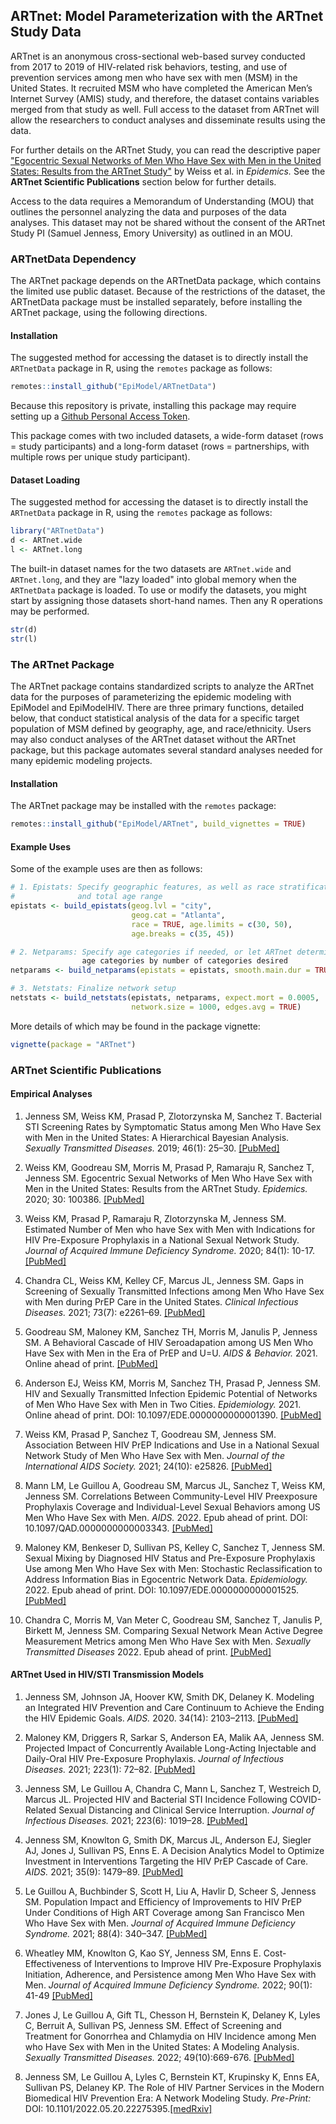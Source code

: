 ## ARTnet: Model Parameterization with the ARTnet Study Data

ARTnet is an anonymous cross-sectional web-based survey conducted from 2017 to 2019 of HIV-related risk behaviors, testing, and use of prevention services among men who have sex with men (MSM) in the United States. It recruited MSM who have completed the American Men’s Internet Survey (AMIS) study, and therefore, the dataset contains variables merged from that study as well. Full access to the dataset from ARTnet will allow the researchers to conduct analyses and disseminate results using the data. 

For further details on the ARTnet Study, you can read the descriptive paper ["Egocentric Sexual Networks of Men Who Have Sex with Men in the United States: Results from the ARTnet Study"](https://www.sciencedirect.com/science/article/pii/S1755436519301409?via%3Dihub) by Weiss et al. in _Epidemics._ See the **ARTnet Scientific Publications** section below for further details.

Access to the data requires a Memorandum of Understanding (MOU) that outlines the personnel analyzing the data and purposes of the data analyses. This dataset may not be shared without the consent of the ARTnet Study PI (Samuel Jenness, Emory University) as outlined in an MOU. 

### ARTnetData Dependency

The ARTnet package depends on the ARTnetData package, which contains the limited use public dataset. Because of the restrictions of the dataset, the ARTnetData package must be installed separately, before installing the ARTnet package, using the following directions.

#### Installation
The suggested method for accessing the dataset is to directly install the `ARTnetData` package in R, using the `remotes` package as follows:
```r
remotes::install_github("EpiModel/ARTnetData")
```
Because this repository is private, installing this package may require setting up a 
[Github Personal Access Token](https://help.github.com/articles/creating-a-personal-access-token-for-the-command-line/).

This package comes with two included datasets, a wide-form dataset (rows = study participants) and a long-form dataset (rows = partnerships, with multiple rows per unique study participant).

#### Dataset Loading
The suggested method for accessing the dataset is to directly install the `ARTnetData` package in R, using the `remotes` package as follows:
```r
library("ARTnetData")
d <- ARTnet.wide
l <- ARTnet.long
```

The built-in dataset names for the two datasets are `ARTnet.wide` and `ARTnet.long`, and they are "lazy loaded" into global memory when the `ARTnetData` package is loaded. To use or modify the datasets, you might start by assigning those datasets short-hand names. Then any R operations may be performed. 

```r
str(d)
str(l)
```

### The ARTnet Package
The ARTnet package contains standardized scripts to analyze the ARTnet data for the purposes of parameterizing the epidemic modeling with EpiModel and EpiModelHIV. There are three primary functions, detailed below, that conduct statistical analysis of the data for a specific target population of MSM defined by geography, 
age, and race/ethnicity. Users may also conduct analyses of the ARTnet dataset without the ARTnet package, but this package automates several standard analyses needed for many epidemic modeling projects.

#### Installation
The ARTnet package may be installed with the `remotes` package:
```r
remotes::install_github("EpiModel/ARTnet", build_vignettes = TRUE)
```

#### Example Uses
Some of the example uses are then as follows:

```r
# 1. Epistats: Specify geographic features, as well as race stratification 
#              and total age range
epistats <- build_epistats(geog.lvl = "city", 
                           geog.cat = "Atlanta", 
                           race = TRUE, age.limits = c(30, 50),
                           age.breaks = c(35, 45))

# 2. Netparams: Specify age categories if needed, or let ARTnet determine 
                age categories by number of categories desired
netparams <- build_netparams(epistats = epistats, smooth.main.dur = TRUE)

# 3. Netstats: Finalize network setup 
netstats <- build_netstats(epistats, netparams, expect.mort = 0.0005, 
                           network.size = 1000, edges.avg = TRUE)
```

More details of which may be found in the package vignette:
```r
vignette(package = "ARTnet")
```

### ARTnet Scientific Publications

#### Empirical Analyses

1. Jenness SM, Weiss KM, Prasad P, Zlotorzynska M, Sanchez T. Bacterial STI Screening Rates by Symptomatic Status among Men Who Have Sex with Men in the United States: A Hierarchical Bayesian Analysis. _Sexually Transmitted Diseases._ 2019; 46(1): 25–30. [[PubMed]](https://pubmed.ncbi.nlm.nih.gov/30044334/)

2. Weiss KM, Goodreau SM, Morris M, Prasad P, Ramaraju R, Sanchez T, Jenness SM. Egocentric Sexual Networks of Men Who Have Sex with Men in the United States: Results from the ARTnet Study. _Epidemics._ 2020; 30: 100386. [[PubMed]](https://pubmed.ncbi.nlm.nih.gov/32004795/)

3. Weiss KM, Prasad P, Ramaraju R, Zlotorzynska M, Jenness SM. Estimated Number of Men who have Sex with Men with Indications for HIV Pre-Exposure Prophylaxis in a National Sexual Network Study. _Journal of Acquired Immune Deficiency Syndrome._ 2020; 84(1): 10-17. [[PubMed]](https://pubmed.ncbi.nlm.nih.gov/31939869/)

4. Chandra CL, Weiss KM, Kelley CF, Marcus JL, Jenness SM. Gaps in Screening of Sexually Transmitted Infections among Men Who Have Sex with Men during PrEP Care in the United States. _Clinical Infectious Diseases._ 2021; 73(7): e2261–69. [[PubMed]](https://pubmed.ncbi.nlm.nih.gov/32702116/)

5. Goodreau SM, Maloney KM, Sanchez TH, Morris M, Janulis P, Jenness SM. A Behavioral Cascade of HIV Seroadapation among US Men Who Have Sex with Men in the Era of PrEP and U=U. _AIDS & Behavior._ 2021. Online ahead of print. [[PubMed]](https://pubmed.ncbi.nlm.nih.gov/33884510/) 

6. Anderson EJ, Weiss KM, Morris M, Sanchez TH, Prasad P, Jenness SM. HIV and Sexually Transmitted Infection Epidemic Potential of Networks of Men Who Have Sex with Men in Two Cities. _Epidemiology._ 2021. Online ahead of print. DOI: 10.1097/EDE.0000000000001390. [[PubMed]](https://pubmed.ncbi.nlm.nih.gov/34172692/) 

7. Weiss KM, Prasad P, Sanchez T, Goodreau SM, Jenness SM. Association Between HIV PrEP Indications and Use in a National Sexual Network Study of Men Who Have Sex with Men. _Journal of the International AIDS Society._ 2021; 24(10): e25826. [[PubMed]](https://pubmed.ncbi.nlm.nih.gov/34605174/)

8. Mann LM, Le Guillou A, Goodreau SM, Marcus JL, Sanchez T, Weiss KM, Jenness SM. Correlations Between Community-Level HIV Preexposure Prophylaxis Coverage and Individual-Level Sexual Behaviors among US Men Who Have Sex with Men. _AIDS._ 2022. Epub ahead of print. DOI: 10.1097/QAD.0000000000003343. [[PubMed]](https://pubmed.ncbi.nlm.nih.gov/35876641/)

9. 	Maloney KM, Benkeser D, Sullivan PS, Kelley C, Sanchez T, Jenness SM. Sexual Mixing by Diagnosed HIV Status and Pre-Exposure Prophylaxis Use among Men Who Have Sex with Men: Stochastic Reclassification to Address Information Bias in Egocentric Network Data. _Epidemiology._ 2022. Epub ahead of print. DOI: 10.1097/EDE.0000000000001525. [[PubMed]](https://pubmed.ncbi.nlm.nih.gov/35895578/)

10. Chandra C, Morris M, Van Meter C, Goodreau SM, Sanchez T, Janulis P, Birkett M, Jenness SM. Comparing Sexual Network Mean Active Degree Measurement Metrics among Men Who Have Sex with Men. _Sexually Transmitted Diseases_ 2022. Epub ahead of print. [[PubMed]](https://pubmed.ncbi.nlm.nih.gov/36112005/)


#### ARTnet Used in HIV/STI Transmission Models

1. Jenness SM, Johnson JA, Hoover KW, Smith DK, Delaney K. Modeling an Integrated HIV Prevention and Care Continuum to Achieve the Ending the HIV Epidemic Goals. _AIDS._ 2020. 34(14): 2103–2113. [[PubMed]](https://pubmed.ncbi.nlm.nih.gov/32910062/)

2. Maloney KM, Driggers R, Sarkar S, Anderson EA, Malik AA, Jenness SM. Projected Impact of Concurrently Available Long-Acting Injectable and Daily-Oral HIV Pre-Exposure Prophylaxis. _Journal of Infectious Diseases._ 2021; 223(1): 72–82. [[PubMed]](https://pubmed.ncbi.nlm.nih.gov/32882043/)

3. Jenness SM, Le Guillou A, Chandra C, Mann L, Sanchez T, Westreich D, Marcus JL. Projected HIV and Bacterial STI Incidence Following COVID-Related Sexual Distancing and Clinical Service Interruption. _Journal of Infectious Diseases._ 2021; 223(6): 1019–28. [[PubMed]](https://pubmed.ncbi.nlm.nih.gov/33507308/)

4. Jenness SM, Knowlton G, Smith DK, Marcus JL, Anderson EJ, Siegler AJ, Jones J, Sullivan PS, Enns E. A Decision Analytics Model to Optimize Investment in Interventions Targeting the HIV PrEP Cascade of Care. _AIDS._ 2021; 35(9): 1479–89. [[PubMed]](https://pubmed.ncbi.nlm.nih.gov/33831910/)

5. Le Guillou A, Buchbinder S, Scott H, Liu A, Havlir D, Scheer S, Jenness SM. Population Impact and Efficiency of Improvements to HIV PrEP Under Conditions of High ART Coverage among San Francisco Men Who Have Sex with Men. _Journal of Acquired Immune Deficiency Syndrome._ 2021; 88(4): 340–347. [[PubMed]](https://pubmed.ncbi.nlm.nih.gov/34354011/)

6. Wheatley MM, Knowlton G, Kao SY, Jenness SM, Enns E. Cost-Effectiveness of Interventions to Improve HIV Pre-Exposure Prophylaxis Initiation, Adherence, and Persistence among Men Who Have Sex with Men. _Journal of Acquired Immune Deficiency Syndrome._ 2022; 90(1): 41-49 [[PubMed]](https://pubmed.ncbi.nlm.nih.gov/35090155/)

7. Jones J, Le Guillou A, Gift TL, Chesson H, Bernstein K, Delaney K, Lyles C, Berruit A, Sullivan PS, Jenness SM. Effect of Screening and Treatment for Gonorrhea and Chlamydia on HIV Incidence among Men who Have Sex with Men in the United States: A Modeling Analysis. _Sexually Transmitted Diseases._ 2022; 49(10):669-676. [[PubMed]](https://pubmed.ncbi.nlm.nih.gov/35921635/)

8. Jenness SM, Le Guillou A, Lyles C, Bernstein KT, Krupinsky K, Enns EA, Sullivan PS, Delaney KP. The Role of HIV Partner Services in the Modern Biomedical HIV Prevention Era: A Network Modeling Study. _Pre-Print:_ DOI: 10.1101/2022.05.20.22275395.[[medRxiv]](https://doi.org/10.1101/2022.05.20.22275395)

